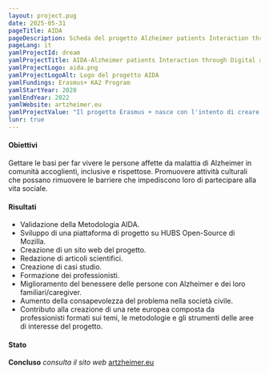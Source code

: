 ```yaml
---
layout: project.pug
date: 2025-05-31
pageTitle: AIDA
pageDescription: Scheda del progetto Alzheimer patients Interaction through Digital and Arts
pageLang: it
yamlProjectId: dream
yamlProjectTitle: AIDA-Alzheimer patients Interaction through Digital and Arts
yamlProjectLogo: aida.png
yamlProjectLogoAlt: Logo del progetto AIDA
yamlFundings: Erasmus+ KA2 Program
yamlStartYear: 2020
yamlEndYear: 2022
yamlWebsite: artzheimer.eu
yamlProjectValue: "Il progetto Erasmus + nasce con l'intento di creare un servizio per le persone con malattia Alzheimer e per i loro familiari e caregiver, che spesso si trovano in una situazione di solitudine e isolamento. L'iniziativa fa parte del metodo integrato di Welfare Culturale, che mette le nuove tecnologie al servizio di percorsi di cura per le persone affette da Alzheimer attraverso l'arte e la performance. Alla base di questa metodologia, c’è l’unione di tre settori: sanitario, culturale e digitale."
lunr: true
---
```


#### Obiettivi

Gettare le basi per far vivere le persone affette da malattia di Alzheimer in comunità accoglienti, inclusive e rispettose.
Promuovere attività culturali che possano rimuovere le barriere che impediscono loro di partecipare alla vita sociale. 

#### Risultati

- Validazione della Metodologia AIDA.
- Sviluppo di una piattaforma di progetto su HUBS Open-Source di Mozilla.
- Creazione di un sito web del progetto.
- Redazione di articoli scientifici.
- Creazione di casi studio.
- Formazione dei professionisti.
- Miglioramento del benessere delle persone con Alzheimer e dei loro familiari/caregiver.
- Aumento della consapevolezza del problema nella società civile.
- Contributo alla creazione di una rete europea composta da professionisti formati sui temi, le metodologie e gli strumenti delle aree di interesse del progetto.

#### Stato

**Concluso**
*consulta il sito web* [artzheimer.eu](https://artzheimer.eu/)
